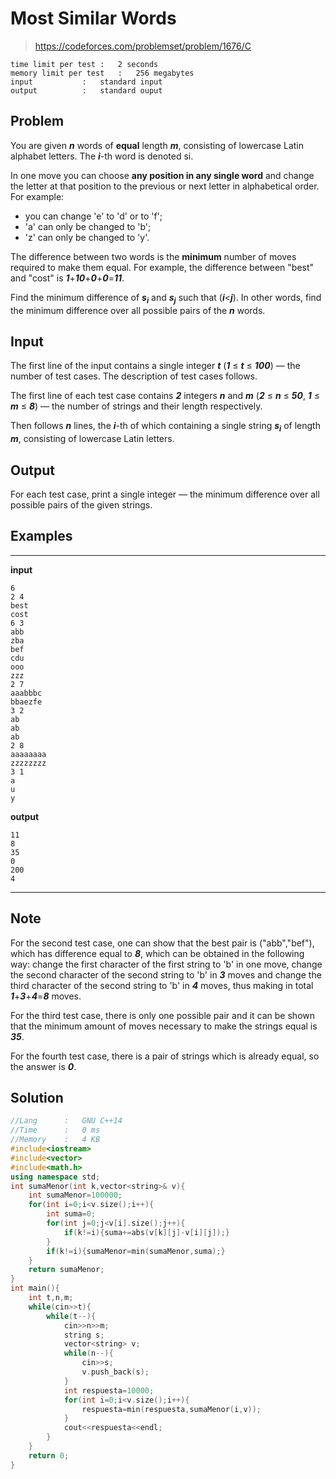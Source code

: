 # Most Similar Words

> https://codeforces.com/problemset/problem/1676/C

```
time limit per test	:	2 seconds
memory limit per test	:	256 megabytes
input			:	standard input
output			:	standard ouput
```

## Problem

You are given ***n*** words of **equal** length ***m***, consisting of lowercase Latin alphabet letters. The ***i***-th word is denoted si.

In one move you can choose **any position in any single word** and change the letter at that position to the previous or next letter in alphabetical order. For example:

* you can change 'e' to 'd' or to 'f';
* 'a' can only be changed to 'b';
* 'z' can only be changed to 'y'.

The difference between two words is the **minimum** number of moves required to make them equal. For example, the difference between "best" and "cost" is ***1***+***10***+***0***+***0***=***11***.

Find the minimum difference of ***s<sub>i</sub>*** and ***s<sub>j</sub>*** such that (***i***<***j***). In other words, find the minimum difference over all possible pairs of the ***n*** words.


## Input

The first line of the input contains a single integer ***t*** (***1*** ≤ ***t*** ≤ ***100***) — the number of test cases. The description of test cases follows.

The first line of each test case contains ***2*** integers ***n*** and ***m*** (***2*** ≤ ***n*** ≤ ***50***, ***1*** ≤ ***m*** ≤ ***8***) — the number of strings and their length respectively.

Then follows ***n*** lines, the ***i***-th of which containing a single string ***s<sub>i</sub>*** of length ***m***, consisting of lowercase Latin letters.

## Output

For each test case, print a single integer — the minimum difference over all possible pairs of the given strings.

## Examples

---
**input**
```
6
2 4
best
cost
6 3
abb
zba
bef
cdu
ooo
zzz
2 7
aaabbbc
bbaezfe
3 2
ab
ab
ab
2 8
aaaaaaaa
zzzzzzzz
3 1
a
u
y
```
**output**
```
11
8
35
0
200
4
```
---

## Note

For the second test case, one can show that the best pair is ("abb","bef"), which has difference equal to ***8***, which can be obtained in the following way: change the first character of the first string to 'b' in one move, change the second character of the second string to 'b' in ***3*** moves and change the third character of the second string to 'b' in ***4*** moves, thus making in total ***1***+***3***+***4***=***8*** moves.

For the third test case, there is only one possible pair and it can be shown that the minimum amount of moves necessary to make the strings equal is ***35***.

For the fourth test case, there is a pair of strings which is already equal, so the answer is ***0***.

## Solution

```c++
//Lang		:	GNU C++14
//Time		:	0 ms
//Memory	:	4 KB
#include<iostream>
#include<vector>
#include<math.h>
using namespace std;
int sumaMenor(int k,vector<string>& v){
	int sumaMenor=100000;
	for(int i=0;i<v.size();i++){
		int suma=0;
		for(int j=0;j<v[i].size();j++){
			if(k!=i){suma+=abs(v[k][j]-v[i][j]);}
		}
		if(k!=i){sumaMenor=min(sumaMenor,suma);}
	}
	return sumaMenor;
}
int main(){
	int t,n,m;
	while(cin>>t){
		while(t--){
			cin>>n>>m;
			string s;
			vector<string> v;
			while(n--){
				cin>>s;
				v.push_back(s);
			}
			int respuesta=10000;
			for(int i=0;i<v.size();i++){
				respuesta=min(respuesta,sumaMenor(i,v));
			}
			cout<<respuesta<<endl;
		}
	}
	return 0;
}
```
